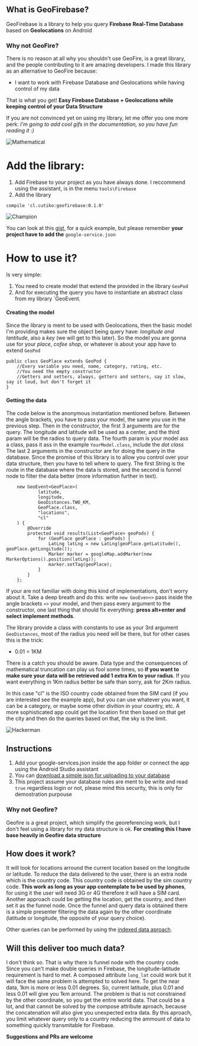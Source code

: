 ## What is GeoFirebase?

GeoFirebase is a library to help you query **Firebase Real-Time Database** based on **Geolocations** on Android

### Why not GeoFire?
There is no reason at all why you shouldn't use GeoFire, is a great library, and the people contributing to it are amazing developers. I made this library as an alternative to GeoFire because:

 - I want to work with Firebase Database and Geolocations while having control of my data

That is what you get! **Easy Firebase Database + Geolocations while keeping control of your Data Structure**

If you are not convinced yet on using my library, let me offer you one more perk:  *I'm going to add cool gifs in the documentation, so you have fun reading it :)*

![Mathematical](https://media.giphy.com/media/9lMoyThpKynde/giphy.gif)


# Add the library:

 1. Add Firebase to your project as you have always done. I reccommend using the assistant, is in the menu `tools\Firebase`
 2. Add the library

```
compile 'cl.cutiko:geofirebase:0.1.0'
```

![Champion](https://media.giphy.com/media/uokhSmdmyfh2o/giphy.gif)

You can look at this [gist](https://gist.github.com/cutiko/eb3526dafe7d29ec588a01c32074b0db), for a quick example, but please remember **your project have to add the** `google-service.json`


# How to use it?
Is very simple:
  1. You need to create model that extend the provided in the library `GeoPod`
  2. And for executing the query you have to instantiate an abstract class from my library `GeoEvent.

#### Creating the model
Since the library is ment to be used with Geolocations, then the basic model I'm providing makes sure the object being query have: *longitude and lantitude*, also a *key* (we will get to this later).
So the model you are gonna use for your *place*, *cofee shop*, or whatever is about your app have to extend `GeoPod`

```
public class GeoPlace extends GeoPod {
    //Every variable you need, name, category, rating, etc.
    //You need the empty constructor
    //Getters and setters, always, getters and setters, say it slow, say it loud, but don't forget it
}

```

#### Getting the data
The code below is the anonymous instantiation mentioned before. Between the angle brackets, you have to pass your model, the same you use in the previous step.
Then in the constructor, the first 3 arguments are for the query. The longitude and latitude will be used as a center, and the third param will be the radios to query data.
The fourth param is your model ass a class, pass it ass in the example `YourModel.class`, include the *dot class*
The last 2 arguments in the constructor are for doing the query in the database. Since the promise of this library is to allow you control over your data structure, then you have to tell where to query.
The first String is the route in the database where the data is stored, and the second is funnel node to filter the data better (more information further in text).

```
    new GeoEvent<GeoPlace>(
            latitude,
            longitude,
            GeoDistances.TWO_KM,
            GeoPlace.class,
            "locations",
            "cl"
    ) {
        @Override
        protected void results(List<GeoPlace> geoPods) {
            for (GeoPlace geoPlace : geoPods) {
                LatLng latLng = new LatLng(geoPlace.getLatitude(), geoPlace.getLongitude());
                Marker marker = googleMap.addMarker(new MarkerOptions().position(latLng));
                marker.setTag(geoPlace);
            }
        }
    };
```

If your are not familiar with doing this kind of implementations, don't worry about it. Take a deep breath and do this: write `new GeoEven<>` pass inside the angle brackets `<>` your model, and then pass every argument to the constructor, one last thing that should fix everything: **press alt+enter and select implement methods**.

The library provide a class with constants to use as your 3rd argument `GeoDistances`, most of the radius you need will be there, but for other cases this is the trick:

 - 0.01 = 1KM

There is a catch you should be aware. Data type and the consequences of mathematical truncation can play us fool some times, so **if you want to make sure your data will be retrieved add 1 extra Km to your radius**. If you want everything in 1Km radius better be safe than sorry, ask for 2Km radius.

In this case "cl" is the ISO country code obtained from the SIM card (if you are interested see the example app), but you can use whatever you want, it can be a category, or maybe some other divition in your country, etc.
A more sophisticated app could get the location first then based on that get the city and then do the queries based on that, the sky is the limit.

![Hackerman](https://media.giphy.com/media/l46C6sdSa5DVSJnLG/giphy.gif)

## Instructions

 1. Add your google-services.json inside the app folder or connect the app using the Android Studio assistant
 2. You can [download a simple json for uploading to your database](https://www.dropbox.com/s/wobke3i5naiuik4/geodata.json?dl=0)
 3. This project assume your database rules are ment to be write and read `true` regardless login or not, please mind this security, this is only for demostration purpouse
 
 ### Why not Geofire?
 
 Geofire is a great project, which simplify the georeferencing work, but I don't feel using a library for my data structure is ok.
**For creating this I have base heavily in Geofire data structure**

## How does it work?

It will look for locations arround the current location based on the longitude or latitude. To reduce the data delivered to the user, there is an extra node which is the country code. This country code is obtained by the sim country code. **This work as long as your app contemplate to be used by phones**, for using it the user will need 3G or 4G therefore it will have a SIM card. Another approach could be getting the location, get the country, and then set it as the funnel node.
Once the funnel and query data is obtained there is a simple presenter filtering the data again by the other coordinate (latitude or longitude, the opposite of your query choice).

Other queries can be performed by using the [indexed data aproach](https://firebase.google.com/docs/database/android/structure-data).

## Will this deliver too much data?

I don't think so. That is why there is funnel node with the country code. Since you can't make double queries in Firebase, the longitude-latitude requirement is hard to met. A composed attribute `long_lat` could work but it will face the same problem is attempted to solved here. To get the near data, 1km is more or less 0.01 degrees. So, current latitude, plus 0.01 and less 0.01 will give you 1km arround. The problem is that is not constrained by the other coordinate, so you get the entire world data. That could be a lot, and that cannot be solved by the compose attribute aproach, because the concatenation will also give you unexpected extra data. By this aproach, you limit whatever query only to a country reducing the ammount of data to something quickly transmitable for Firebase.

**Suggestions and PRs are welcome**
